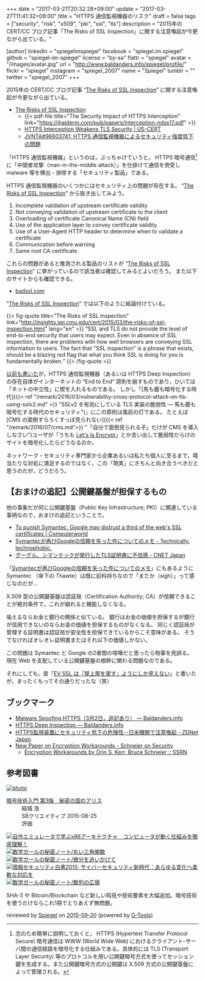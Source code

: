 +++
date = "2017-03-21T20:32:28+09:00"
update = "2017-03-27T11:41:32+09:00"
title = "HTTPS 通信監視機器のリスク"
draft = false
tags = ["security", "risk", "x509", "pki", "ssl", "tls"]
description = "2015年の CERT/CC ブログ記事「The Risks of SSL Inspection」に関する注意喚起が今更ながら出ている。"

[author]
  linkedin = "spiegelimspiegel"
  facebook = "spiegel.im.spiegel"
  github = "spiegel-im-spiegel"
  license = "by-sa"
  flattr = "spiegel"
  avatar = "/images/avatar.jpg"
  url = "http://www.baldanders.info/spiegel/profile/"
  flickr = "spiegel"
  instagram = "spiegel_2007"
  name = "Spiegel"
  tumblr = ""
  twitter = "spiegel_2007"
+++

2015年の CERT/CC ブログ記事 “[The Risks of SSL Inspection]” に関する注意喚起が今更ながら出ている。

- [The Risks of SSL Inspection]
    - {{< pdf-file title="The Security Impact of HTTPS Interception" link="https://jhalderm.com/pub/papers/interception-ndss17.pdf" >}}
    - [HTTPS Interception Weakens TLS Security | US-CERT](https://www.us-cert.gov/ncas/alerts/TA17-075A)
    - [JVNTA#96603741: HTTPS 通信監視機器によるセキュリティ強度低下の問題](http://jvn.jp/ta/JVNTA96603741/)

「HTTPS 通信監視機器」というのは，ぶっちゃけていうと， HTTPS 暗号通信[^https] に「中間者攻撃（man-in-the-middle attack）」を仕掛けて通信を傍受し malware 等を検出・排除する「セキュリティ製品」である。

[^https]: 念のため簡単に説明しておくと， HTTPS (Hypertext Transfer Protocol Secure) 暗号通信は WWW (World Wide Web) におけるクライアント-サーバ間の通信経路を暗号化する仕組みである。具体的には TLS (Transport Layer Security) 等のプロトコルを用い公開鍵暗号方式を使ってセッション鍵を生成する。また公開鍵暗号方式の公開鍵は X.509 方式の公開鍵基盤によって管理される。

HTTPS 通信監視機器のいくつかにはセキュリティ上の問題が存在する。
“[The Risks of SSL Inspection]” から抜き出してみよう。

1. Incomplete validation of upstream certificate validity
2. Not conveying validation of upstream certificate to the client
3. Overloading of certificate Canonical Name (CN) field
4. Use of the application layer to convey certificate validity
5. Use of a User-Agent HTTP header to determine when to validate a certificate
6. Communication before warning
7. Same root CA certificate

これらの問題があると推測される製品のリストが “[The Risks of SSL Inspection]” に挙がっているので該当者は確認してみるとよいだろう。
また以下のサイトからも確認できる。

- [badssl.com](https://badssl.com/)

“[The Risks of SSL Inspection]” では以下のように結論付けている。

{{< fig-quote title="The Risks of SSL Inspection" link="http://insights.sei.cmu.edu/cert/2015/03/the-risks-of-ssl-inspection.html" lang="en" >}}
<q>SSL and TLS do not provide the level of end-to-end security that users may expect. Even in absence of SSL inspection, there are problems with how well browsers are conveying SSL information to users. The fact that "SSL inspection" is a phrase that exists, should be a blazing red flag that what you think SSL is doing for you is fundamentally broken.</q>
{{< /fig-quote >}}

[以前も書いた](http://www.baldanders.info/spiegel/log2/000812.shtml "HTTPS Deep Inspection — Baldanders.info")が，HTTPS 通信監視機器（あるいは HTTPS Deep Inspection）の存在自体がインターネットの “End to End” 原則を崩すものであり，ひいては「ネットの中立性」に楔を入れるものである。
しかし「[馬も鹿も暗号化する時代]({{< ref "/remark/2016/03/vulnerability-cross-protocol-attack-on-tls-using-sslv2.md" >}} "SSLv2 を有効にしている TLS 実装の脆弱性 ― 馬も鹿も暗号化する時代のセキュリティ")」にこの原則は風前の灯である。
たとえば [CMS の面倒すらろくすっぽ見られない]({{< ref "/remark/2016/07/cms.md">}} "「自分で面倒見られる子」だけが CMS を導入しなさい")ユーザが「うちも [Let's la Encrypt]」とか言い出して脆弱性だらけのサイトを暗号化したらどうなるのか。

ネットワーク・セキュリティ専門家から企業あるいは私たち個人に至るまで，場当たりな対処に満足するのではなく，この「現実」にきちんと向き合うべきだと思うのだが，どうだろう。

## 【おまけの追記】公開鍵基盤が担保するもの

他の事象だが同じ公開鍵基盤（Public Key Infrastructure; PKI）に関連している事柄なので，おまけの追記ということで。

- [To punish Symantec, Google may distrust a third of the web's SSL certificates | Computerworld](http://www.computerworld.com/article/3184573/security/to-punish-symantec-google-may-distrust-a-third-of-the-webs-ssl-certificates.html)
- [Symantecが再びGoogleの信頼を失った件についてのメモ - Technically, technophobic.](http://notchained.hatenablog.com/entry/2017/03/27/090554)
- [グーグル、シマンテックが発行したTLS証明書に不信感 - CNET Japan](https://japan.cnet.com/article/35098759/)

「[Symantecが再びGoogleの信頼を失った件についてのメモ](http://notchained.hatenablog.com/entry/2017/03/27/090554 "Symantecが再びGoogleの信頼を失った件についてのメモ - Technically, technophobic.")」にもあるように Symantec （傘下の Thawte）は既に前科持ちなので「またか（sigh）」って感じなのだが...

X.509 型の公開鍵基盤は認証局（Certification Authority; CA）が信頼できることが絶対条件で，これが崩れると機能しなくなる。

喩えるならお金と銀行の関係と似ている。
銀行はお金の価値を担保するが銀行が信用できないのならお金の価値を担保するものがなくなる。
同じく認証局が管理する証明書は認証局が安全性を担保できているからこそ意味がある。
そうでなければオレオレ証明書またはそれ以下の価値しかない。

この問題は Symantec と Google の2者間の喧嘩だと思ったら物事を見誤る。
現在 Web を支配している公開鍵基盤の根幹に関わる問題なのである。

それにしても，昔「[EV SSL は『屋上屋を架す』ようにしか見えない](http://www.baldanders.info/spiegel/log2/000277.shtml "Extended Validation SSL — Baldanders.info")」と書いたが，まったくもってその通りだったな（笑）

## ブックマーク

- [Malware Spoofing HTTPS（3月2日，追記あり） — Baldanders.info](http://www.baldanders.info/spiegel/log2/000809.shtml)
- [HTTPS Deep Inspection — Baldanders.info](http://www.baldanders.info/spiegel/log2/000812.shtml)
- [HTTPS監視装置にセキュリティ低下の危険性--日米機関で注意喚起 - ZDNet Japan](https://japan.zdnet.com/article/35098402/)
- [New Paper on Encryption Workarounds - Schneier on Security](https://www.schneier.com/blog/archives/2017/03/new_paper_on_en.html)
    - [Encryption Workarounds by Orin S. Kerr, Bruce Schneier :: SSRN](https://papers.ssrn.com/sol3/papers.cfm?abstract_id=2938033)

[The Risks of SSL Inspection]: http://insights.sei.cmu.edu/cert/2015/03/the-risks-of-ssl-inspection.html
[Let's la Encrypt]: https://letsencrypt.org/ "Let's Encrypt - Free SSL/TLS Certificates"

## 参考図書

<div class="hreview" ><a class="item url" href="http://www.amazon.co.jp/exec/obidos/ASIN/B015643CPE/baldandersinf-22/"><img src="http://ecx.images-amazon.com/images/I/51t6yHHVwEL._SL160_.jpg" alt="photo" class="photo"  /></a><dl ><dt class="fn"><a class="item url" href="http://www.amazon.co.jp/exec/obidos/ASIN/B015643CPE/baldandersinf-22/">暗号技術入門 第3版　秘密の国のアリス</a></dt><dd>結城 浩 </dd><dd>SBクリエイティブ 2015-08-25</dd><dd>評価<abbr class="rating" title="5"><img src="http://g-images.amazon.com/images/G/01/detail/stars-5-0.gif" alt="" /></abbr> </dd></dl><p class="similar"><a href="http://www.amazon.co.jp/exec/obidos/ASIN/B0148FQNVC/baldandersinf-22/" target="_top"><img src="http://images.amazon.com/images/P/B0148FQNVC.09._SCTHUMBZZZ_.jpg"  alt="自作エミュレータで学ぶx86アーキテクチャ　コンピュータが動く仕組みを徹底理解！"  /></a> <a href="http://www.amazon.co.jp/exec/obidos/ASIN/B00W6NCLJM/baldandersinf-22/" target="_top"><img src="http://images.amazon.com/images/P/B00W6NCLJM.09._SCTHUMBZZZ_.jpg"  alt="数学ガールの秘密ノート/丸い三角関数"  /></a> <a href="http://www.amazon.co.jp/exec/obidos/ASIN/B00Y9EYOIW/baldandersinf-22/" target="_top"><img src="http://images.amazon.com/images/P/B00Y9EYOIW.09._SCTHUMBZZZ_.jpg"  alt="数学ガールの秘密ノート/微分を追いかけて"  /></a> <a href="http://www.amazon.co.jp/exec/obidos/ASIN/B012BYBTZC/baldandersinf-22/" target="_top"><img src="http://images.amazon.com/images/P/B012BYBTZC.09._SCTHUMBZZZ_.jpg"  alt="情報セキュリティ白書2015: サイバーセキュリティ新時代：あらゆる変化へ柔軟な対応を"  /></a> <a href="http://www.amazon.co.jp/exec/obidos/ASIN/B00W6NCLL0/baldandersinf-22/" target="_top"><img src="http://images.amazon.com/images/P/B00W6NCLL0.09._SCTHUMBZZZ_.jpg"  alt="数学ガールの秘密ノート/数列の広場"  /></a> </p>
<p class="description">SHA-3 や Bitcoin/Blockchain など新しい知見や技術要素を大幅追加。暗号技術を使うだけならこれ1冊でとりあえず無問題。</p>
<p class="gtools" >reviewed by <a href='#maker' class='reviewer'>Spiegel</a> on <abbr class="dtreviewed" title="2015-09-20">2015-09-20</abbr> (powered by <a href="http://www.goodpic.com/mt/aws/index.html" >G-Tools</a>)</p>
</div>

